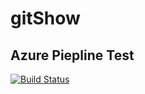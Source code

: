# gitShow
## Azure Piepline Test

[![Build Status](https://dev.azure.com/zypqqgc/HelloWorld/_apis/build/status/mrtylerzhou.gitShow)](https://dev.azure.com/zypqqgc/HelloWorld/_build/latest?definitionId=1)
